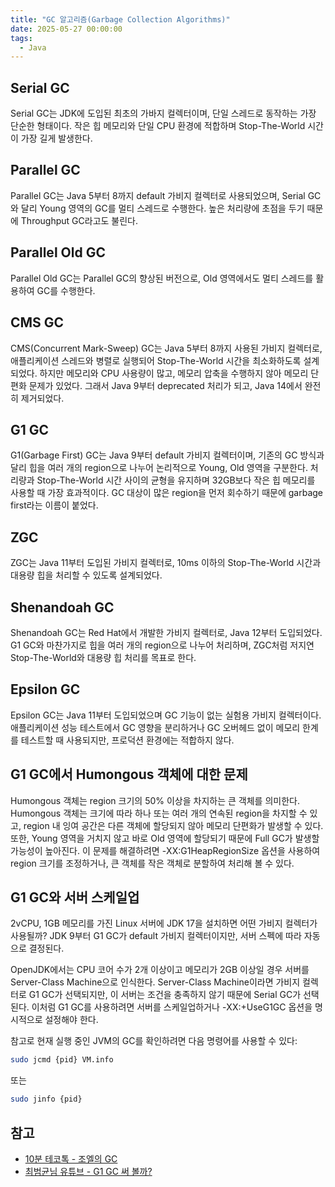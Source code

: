 ```yaml
---
title: "GC 알고리즘(Garbage Collection Algorithms)"
date: 2025-05-27 00:00:00
tags: 
  - Java
---
```


## Serial GC

Serial GC는 JDK에 도입된 최초의 가바지 컬렉터이며, 단일 스레드로 동작하는 가장 단순한 형태이다. 
작은 힙 메모리와 단일 CPU 환경에 적합하며 Stop-The-World 시간이 가장 길게 발생한다.

## Parallel GC

Parallel GC는 Java 5부터 8까지 default 가비지 컬렉터로 사용되었으며, 
Serial GC와 달리 Young 영역의 GC를 멀티 스레드로 수행한다. 
높은 처리량에 초점을 두기 때문에 Throughput GC라고도 불린다.

## Parallel Old GC

Parallel Old GC는 Parallel GC의 향상된 버전으로, 
Old 영역에서도 멀티 스레드를 활용하여 GC를 수행한다.

## CMS GC

CMS(Concurrent Mark-Sweep) GC는 Java 5부터 8까지 사용된 가비지 컬렉터로, 
애플리케이션 스레드와 병렬로 실행되어 Stop-The-World 시간을 최소화하도록 설계되었다. 
하지만 메모리와 CPU 사용량이 많고, 메모리 압축을 수행하지 않아 메모리 단편화 문제가 있었다.
그래서 Java 9부터 deprecated 처리가 되고, Java 14에서 완전히 제거되었다.

## G1 GC

G1(Garbage First) GC는 Java 9부터 default 가비지 컬렉터이며, 
기존의 GC 방식과 달리 힙을 여러 개의 region으로 나누어 논리적으로 Young, Old 영역을 구분한다. 
처리량과 Stop-The-World 시간 사이의 균형을 유지하며 32GB보다 작은 힙 메모리를 사용할 때 가장 효과적이다. 
GC 대상이 많은 region을 먼저 회수하기 때문에 garbage first라는 이름이 붙었다.

## ZGC

ZGC는 Java 11부터 도입된 가비지 컬렉터로, 
10ms 이하의 Stop-The-World 시간과 대용량 힙을 처리할 수 있도록 설계되었다.

## Shenandoah GC

Shenandoah GC는 Red Hat에서 개발한 가비지 컬렉터로, Java 12부터 도입되었다. 
G1 GC와 마찬가지로 힙을 여러 개의 region으로 나누어 처리하며, 
ZGC처럼 저지연 Stop-The-World와 대용량 힙 처리를 목표로 한다.

## Epsilon GC

Epsilon GC는 Java 11부터 도입되었으며 GC 기능이 없는 실험용 가비지 컬렉터이다. 
애플리케이션 성능 테스트에서 GC 영향을 분리하거나 GC 오버헤드 없이 메모리 한계를 테스트할 때 사용되지만, 
프로덕션 환경에는 적합하지 않다.

## G1 GC에서 Humongous 객체에 대한 문제

Humongous 객체는 region 크기의 50% 이상을 차지하는 큰 객체를 의미한다. 
Humongous 객체는 크기에 따라 하나 또는 여러 개의 연속된 region을 차지할 수 있고, 
region 내 잉여 공간은 다른 객체에 할당되지 않아 메모리 단편화가 발생할 수 있다. 
또한, Young 영역을 거치지 않고 바로 Old 영역에 할당되기 때문에 Full GC가 발생할 가능성이 높아진다. 
이 문제를 해결하려면 -XX:G1HeapRegionSize 옵션을 사용하여 region 크기를 조정하거나, 
큰 객체를 작은 객체로 분할하여 처리해 볼 수 있다.


## G1 GC와 서버 스케일업

2vCPU, 1GB 메모리를 가진 Linux 서버에 JDK 17을 설치하면 어떤 가비지 컬렉터가 사용될까?
JDK 9부터 G1 GC가 default 가비지 컬렉터이지만, 서버 스펙에 따라 자동으로 결정된다.

OpenJDK에서는 CPU 코어 수가 2개 이상이고 메모리가 2GB 이상일 경우 서버를 Server-Class Machine으로 인식한다. 
Server-Class Machine이라면 가비지 컬렉터로 G1 GC가 선택되지만, 
이 서버는 조건을 충족하지 않기 때문에 Serial GC가 선택된다. 
이처럼 G1 GC를 사용하려면 서버를 스케일업하거나 -XX:+UseG1GC 옵션을 명시적으로 설정해야 한다.

참고로 현재 실행 중인 JVM의 GC를 확인하려면 다음 명령어를 사용할 수 있다:

```bash
sudo jcmd {pid} VM.info
```

또는

```bash
sudo jinfo {pid}
```

## 참고

- [10분 테코톡 - 조엘의 GC](https://www.youtube.com/watch?v=FMUpVA0Vvjw)
- [최범균님 유튜브 - G1 GC 써 볼까?](https://www.youtube.com/watch?v=H4yuuYXK8_o)